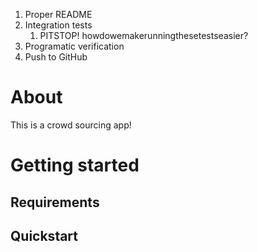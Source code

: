 1. Proper README
2. Integration tests
    1. PITSTOP! howdowemakerunningthesetestseasier?
3. Programatic verification
4. Push to GitHub

# About

This is a crowd sourcing app!

# Getting started

## Requirements

## Quickstart